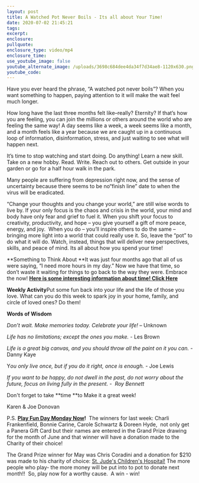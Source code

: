 ```yaml
---
layout: post
title: A Watched Pot Never Boils - Its all about Your Time!
date: 2020-07-02 21:45:21
tags:
excerpt:
enclosure:
pullquote:
enclosure_type: video/mp4
enclosure_time:
use_youtube_image: false
youtube_alternate_image: /uploads/3698c684dee4da34f7d34ae8-1120x630.png
youtube_code:
---
```


Have you ever heard the phrase, “A watched pot never boils”? When you want something to happen, paying attention to it will make the wait feel much longer.

How long have the last three months felt like–really? Eternity? If that’s how you are feeling, you can join the millions or others around the world who are feeling the same way\! A day seems like a week, a week seems like a month, and a month feels like a year because we are caught up in a continuous loop of information, disinformation, stress, and just waiting to see what will happen next.

It’s time to stop watching and start doing. Do anything\! Learn a new skill. Take on a new hobby. Read. Write. Reach out to others. Get outside in your garden or go for a half hour walk in the park.

Many people are suffering from depression right now, and the sense of uncertainty because there seems to be no“finish line” date to when the virus will be eradicated.

“Change your thoughts and you change your world,” are still wise words to live by. If your only focus is the chaos and crisis in the world, your mind and body have only fear and grief to fuel it. When you shift your focus to creativity, productivity, and hope – you give yourself a gift of more peace, energy, and joy. &nbsp;When you do – you’ll inspire others to do the same – bringing more light into a world that could really use it. So, leave the “pot” to do what it will do. Watch, instead, things that will deliver new perspectives, skills, and peace of mind. Its all about how you spend your time\!

**Something to Think About&nbsp;**It was just four months ago that all of us were saying, “I need more hours in my day.” Now we have that time, so don’t waste it waiting for things to go back to the way they were. Embrace the now\!&nbsp;[**Here is some interesting information about time\! Click Here**](https://youtu.be/hIsuN0XOQoY)

**Weekly Activity**Put some fun back into your life and the life of those you love. What can you do this week to spark joy in your home, family, and circle of loved ones? Do them\!

**Words of Wisdom**

*Don’t wait. Make memories today. Celebrate your life\!*&nbsp;– Unknown

*Life has no limitations; except the ones you make.*&nbsp;- Les Brown

*Life is a great big canvas, and you should throw all the paint on it you can.*&nbsp;- Danny Kaye

Y*ou only live once, but if you do it right, once is enough.*&nbsp;- Joe Lewis

*If you want to be happy, do not dwell in the past, do not worry about the future, focus on living fully in the present. - &nbsp;Roy Bennett*

Don't forget to take&nbsp;**time&nbsp;**to Make it a great week\!

Karen & Joe Donovan&nbsp;

P.S.&nbsp;**[Play Fun Day Monday Now](https://contacts.byreferralonly.com/Form.aspx?Key=A92F46DCF03023DBE490AB16B0682181)\!**&nbsp; The winners for last week: Charli Frankenfield, Bonnie Carine, Carole Schwartz & Doreen Hyde, &nbsp;not only get a Panera Gift Card but their names are entered in the Grand Prize drawing for the month of June and that winner will have a donation made to the Charity of their choice\!

The Grand Prize winner for May was Chris Coradini and a donation for $210 was made to his charity of choice:&nbsp;[St. Jude's Children's Hospital\!](https://youtu.be/kkYQN8KPF40)&nbsp;The more people who play- the more money will be put into to pot to donate next month\!\!&nbsp; So, play now for a worthy cause.&nbsp; A win - win\! &nbsp;